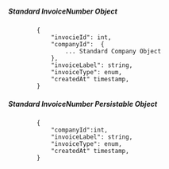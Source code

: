 ##### Standard InvoiceNumber Object
			{
                "invocieId": int,
                "companyId":  {
					... Standard Company Object
				},
                "invoiceLabel": string,
                "invoiceType": enum,
                "createdAt" timestamp,
			}
            
##### Standard InvoiceNumber Persistable Object
			{
            	"companyId":int, 
                "invoiceLabel": string,
                "invoiceType": enum,
                "createdAt" timestamp,
			}

